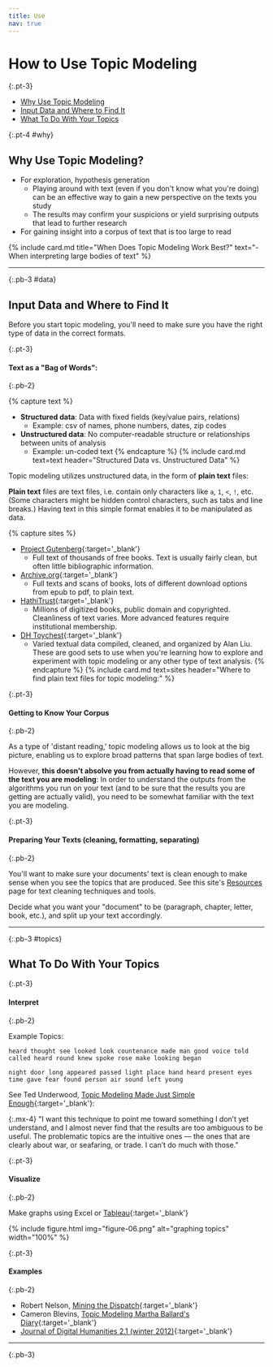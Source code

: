 ```yaml
---
title: Use
nav: true
--- 
```


# How to Use Topic Modeling

{:.pt-3}
- [Why Use Topic Modeling](#why)
- [Input Data and Where to Find It](#data)
- [What To Do With Your Topics](#topics)

{:.pt-4 #why}
## Why Use Topic Modeling?

- For exploration, hypothesis generation
    - Playing around with text (even if you don't know what you're doing) can be an effective way to gain a new perspective on the texts you study
    - The results may confirm your suspicions or yield surprising outputs that lead to further research
- For gaining insight into a corpus of text that is too large to read

{% include card.md title="When Does Topic Modeling Work Best?" text="- When interpreting large bodies of text" %}

---
{:.pb-3 #data}

## Input Data and Where to Find It

Before you start topic modeling, you'll need to make sure you have the right type of data in the correct formats.

{:.pt-3}
#### Text as a "Bag of Words":
{:.pb-2}

{% capture text %}
- **Structured data**: Data with fixed fields (key/value pairs, relations)
    - Example: csv of names, phone numbers, dates, zip codes
- **Unstructured data**: No computer-readable structure or relationships between units of analysis
    - Example: un-coded text
{% endcapture %}
{% include card.md text=text header="Structured Data vs. Unstructured Data" %}

Topic modeling utilizes unstructured data, in the form of **plain text** files:

**Plain text** files are text files, i.e. contain only characters like `a`, `1`, `<`, `!`, etc. 
(Some characters might be hidden control characters, such as tabs and line breaks.) 
Having text in this simple format enables it to be manipulated as data.

{% capture sites %}
- [Project Gutenberg](https://www.gutenberg.org/){:target='_blank'}
    - Full text of thousands of free books. Text is usually fairly clean, but often little bibliographic information.
- [Archive.org](https://archive.org/){:target='_blank'}
    - Full texts and scans of books, lots of different download options from epub to pdf, to plain text.
- [HathiTrust](https://www.hathitrust.org/){:target='_blank'}
    - Millions of digitized books, public domain and copyrighted. Cleanliness of text varies. More advanced features require institutional membership.
- [DH Toychest](http://dhresourcesforprojectbuilding.pbworks.com/w/page/69244469/Data%20Collections%20and%20Datasets){:target='_blank'}
    - Varied textual data compiled, cleaned, and organized by Alan Liu. These are good sets to use when you're learning how to explore and experiment with topic modeling or any other type of text analysis.
{% endcapture %}
{% include card.md text=sites header="Where to find plain text files for topic modeling:" %}

{:.pt-3}
#### Getting to Know Your Corpus
{:.pb-2}

As a type of 'distant reading,' topic modeling allows us to look at the big picture, enabling us to explore broad patterns that span large bodies of text.

However, **this doesn't absolve you from actually having to read some of the text you are modeling**:
In order to understand the outputs from the algorithms you run on your text (and to be sure that the results you are getting are actually valid), you need to be somewhat familiar with the text you are modeling.

{:.pt-3}
#### Preparing Your Texts (cleaning, formatting, separating)
{:.pb-2}

You'll want to make sure your documents' text is clean enough to make sense when you see the topics that are produced. See this site's [Resources](/resources) page for text cleaning techniques and tools.

Decide what you want your "document" to be (paragraph, chapter, letter, book, etc.), and split up your text accordingly.

---
{:.pb-3 #topics}

## What To Do With Your Topics

{:.pt-3}
#### Interpret
{:.pb-2}

Example Topics: 

`heard thought see looked look countenance made man good voice told called heard round knew spoke rose make looking began`

`night door long appeared passed light place hand heard present eyes time gave fear found person air sound left young`

See Ted Underwood, [Topic Modeling Made Just Simple Enough](https://tedunderwood.com/2012/04/07/topic-modeling-made-just-simple-enough/){:target='_blank'}:

{:.mx-4}
"I want this technique to point me toward something I don’t yet understand, and I almost never find that the results are too ambiguous to be useful. The problematic topics are the intuitive ones — the ones that are clearly about war, or seafaring, or trade. I can’t do much with those."

{:.pt-3}
#### Visualize
{:.pb-2}

Make graphs using Excel or [Tableau](https://www.tableau.com/){:target='_blank'}

{% include figure.html img="figure-06.png" alt="graphing topics" width="100%" %}

{:.pt-3}
#### Examples
{:.pb-2}

- Robert Nelson, [Mining the Dispatch](http://dsl.richmond.edu/dispatch/pages/intro){:target='_blank'}
- Cameron Blevins, [Topic Modeling Martha Ballard's Diary](http://www.cameronblevins.org/posts/topic-modeling-martha-ballards-diary/){:target='_blank'}
- [Journal of Digital Humanities 2.1 (winter 2012)](http://journalofdigitalhumanities.org/2-1/){:target='_blank'}

---
{:.pb-3}